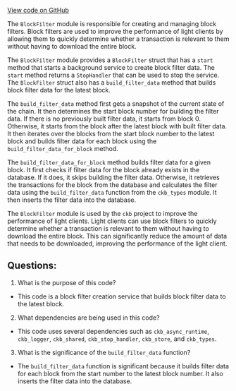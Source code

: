 [View code on GitHub](https://github.com/nervosnetwork/ckb/blob/develop/block-filter/src/filter.rs)

The `BlockFilter` module is responsible for creating and managing block filters. Block filters are used to improve the performance of light clients by allowing them to quickly determine whether a transaction is relevant to them without having to download the entire block.

The `BlockFilter` module provides a `BlockFilter` struct that has a `start` method that starts a background service to create block filter data. The `start` method returns a `StopHandler` that can be used to stop the service. The `BlockFilter` struct also has a `build_filter_data` method that builds block filter data for the latest block.

The `build_filter_data` method first gets a snapshot of the current state of the chain. It then determines the start block number for building the filter data. If there is no previously built filter data, it starts from block 0. Otherwise, it starts from the block after the latest block with built filter data. It then iterates over the blocks from the start block number to the latest block and builds filter data for each block using the `build_filter_data_for_block` method.

The `build_filter_data_for_block` method builds filter data for a given block. It first checks if filter data for the block already exists in the database. If it does, it skips building the filter data. Otherwise, it retrieves the transactions for the block from the database and calculates the filter data using the `build_filter_data` function from the `ckb_types` module. It then inserts the filter data into the database.

The `BlockFilter` module is used by the `ckb` project to improve the performance of light clients. Light clients can use block filters to quickly determine whether a transaction is relevant to them without having to download the entire block. This can significantly reduce the amount of data that needs to be downloaded, improving the performance of the light client.
## Questions:
 1. What is the purpose of this code?
- This code is a block filter creation service that builds block filter data to the latest block.

2. What dependencies are being used in this code?
- This code uses several dependencies such as `ckb_async_runtime`, `ckb_logger`, `ckb_shared`, `ckb_stop_handler`, `ckb_store`, and `ckb_types`.

3. What is the significance of the `build_filter_data` function?
- The `build_filter_data` function is significant because it builds filter data for each block from the start number to the latest block number. It also inserts the filter data into the database.
